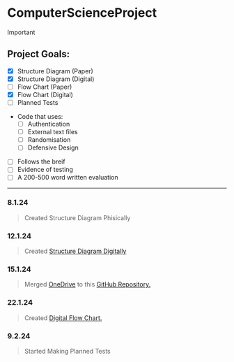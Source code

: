 # ComputerScienceProject

> [!IMPORTANT]
> 
> ## Project Goals:
- [x] Structure Diagram (Paper)
- [x] Structure Diagram (Digital)
- [ ]	Flow Chart (Paper)
- [x]	Flow Chart (Digital)
- [ ] Planned Tests
- Code that uses:
  - [ ] Authentication
  - [ ] External text files
  - [ ] Randomisation
  - [ ] Defensive Design
 - [ ] Follows the breif
- [ ] Evidence of testing
- [ ] A 200-500 word written evaluation

-----------------------------------

### 8.1.24
>Created Structure Diagram Phisically

### 12.1.24 
>Created [Structure Diagram Digitally](https://github.com/KainSummerfield1/ComputerScienceProject/blob/main/StructureDiagram.png)

### 15.1.24
>Merged [OneDrive](https://www.microsoft.com/en-gb/microsoft-365/onedrive/online-cloud-storage) to this [GitHub Repository.](https://github.com/KainSummerfield1/ComputerScienceProject)

### 22.1.24
>Created [Digital Flow Chart.](https://github.com/KainSummerfield1/ComputerScienceProject/blob/main/flowchart.png)

### 9.2.24
>Started Making Planned Tests
